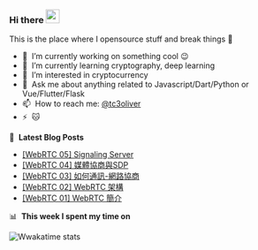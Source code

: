 ### Hi there <a href="https://17coding.online/"><img src="https://media.giphy.com/media/hvRJCLFzcasrR4ia7z/giphy.gif" width="25px"></a>
This is the place where I opensource stuff and break things :rofl:

- 🔭 &nbsp;I’m currently working on something cool :wink:
- 🌱 &nbsp;I’m currently learning cryptography, deep learning
- 👀 &nbsp;I’m interested in cryptocurrency
- 💬 &nbsp;Ask me about anything related to Javascript/Dart/Python or Vue/Flutter/Flask
- 📫 &nbsp;How to reach me: [@tc3oliver](https://twitter.com/Tc3Oliver)
- ⚡ &nbsp;:cat:

📕 &nbsp;**Latest Blog Posts**
<!-- BLOG-POST-LIST:START -->
- [[WebRTC 05] Signaling Server](https://17coding.online/archives/66?utm_source=rss&utm_medium=rss&utm_campaign=webrtc-05-signaling-server)
- [[WebRTC 04] 媒體協商與SDP](https://17coding.online/archives/62?utm_source=rss&utm_medium=rss&utm_campaign=webrtc-04-%25e5%25aa%2592%25e9%25ab%2594%25e5%258d%2594%25e5%2595%2586%25e8%2588%2587sdp)
- [[WebRTC 03] 如何通訊-網路協商](https://17coding.online/archives/55?utm_source=rss&utm_medium=rss&utm_campaign=%25e9%2590%25b5%25e4%25ba%25ba%25e8%25b3%25bd03-%25e5%25a6%2582%25e4%25bd%2595%25e9%2580%259a%25e8%25a8%258a-%25e7%25b6%25b2%25e8%25b7%25af%25e5%258d%2594%25e5%2595%2586)
- [[WebRTC 02] WebRTC 架構](https://17coding.online/archives/52?utm_source=rss&utm_medium=rss&utm_campaign=%25e9%2590%25b5%25e4%25ba%25ba%25e8%25b3%25bd02-webrtc-%25e6%259e%25b6%25e6%25a7%258b)
- [[WebRTC 01] WebRTC 簡介](https://17coding.online/archives/49?utm_source=rss&utm_medium=rss&utm_campaign=%25e9%2590%25b5%25e4%25ba%25ba%25e8%25b3%25bd01-webrtc-%25e7%25b0%25a1%25e4%25bb%258b)
<!-- BLOG-POST-LIST:END -->



📊 &nbsp;**This week I spent my time on**


![Wwakatime stats](https://github-readme-stats-taupe-two.vercel.app/api/wakatime?username=tc3oliver&hide_title=true&hide_border=true&langs_count=5&bg_color=00000000&text_color=777)

